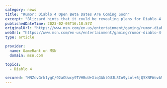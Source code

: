 ```yaml
---
category: news
title: "Rumor: Diablo 4 Open Beta Dates Are Coming Soon"
excerpt: "Blizzard hints that it could be revealing plans for Diablo 4's open beta at the upcoming IGN Fan Fest 2023 event, or somewhere similar."
publishedDateTime: 2023-02-05T16:18:57Z
originalUrl: "https://www.msn.com/en-us/entertainment/gaming/rumor-diablo-4-open-beta-dates-are-coming-soon/ar-AA178UXM"
webUrl: "https://www.msn.com/en-us/entertainment/gaming/rumor-diablo-4-open-beta-dates-are-coming-soon/ar-AA178UXM"
type: article

provider:
  name: GameRant on MSN
  domain: msn.com

topics:
  - Diablo 4

secured: "MNZcvGrk1ygC/92aOUwcy9TVHBuU+XiqGAktOUJL8Io9yLol+6jQ5XNFWovA5S06umyzxa6SzedsMlYTcnrQ7h07CKUfV3w//ZSrexLO1PtwlfygZplMJAs1uPuABPd7Xo2jQ9p8EL1rsybuS+HWka+FnZrQBfUpzDioMX6SMtvMMBP8p03dWWxY4P9j9xh5Oyxz+1+irPNShzg0sfKwz61tGrYMrbu1P72suiueWHBWxq/6yClkKVI+xLuZxk8Uv9hJQbVWg3P+echnr1uotMCWFQxtD1Vtei/EtjIykl/NNoXyLM+XfEFAhOxE45mNjozkd0MbAXKDOwFPibBvmR90ONZK0FtCAR64AFrdLIA=;L4p2dMKWvL0kggFp1Bod1A=="
---
```



